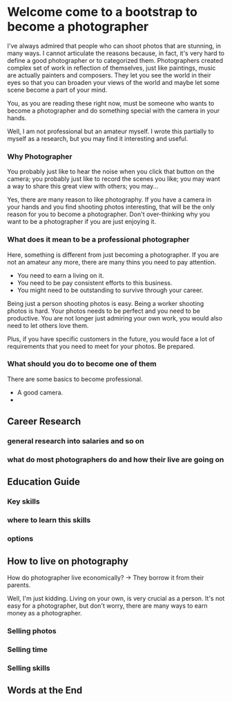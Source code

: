 
# Welcome come to a bootstrap to become a photographer

I've always admired that people who can shoot photos that are stunning, in many ways. I cannot articulate the reasons because, in fact, it's very hard to define a good photographer or to categorized them. Photographers created complex set of work in reflection of themselves, just like paintings, music are actually painters and composers. They let you see the world in their eyes so that you can broaden your views of the world and maybe let some scene become a part of your mind.

You, as you are reading these right now, must be someone who wants to become a photographer and do something special with the camera in your hands.

Well, I am not professional but an amateur myself. I wrote this partially to myself as a research, but you may find it interesting and useful.

### Why Photographer

You probably just like to hear the noise when you click that button on the camera; you probably just like to record the scenes you like; you may want a way to share this great view with others; you may...

Yes, there are many reason to like photography. If you have a camera in your hands and you find shooting photos interesting, that will be the only reason for you to become a photographer. Don't over-thinking why you want to be a photographer if you are just enjoying it.

### What does it mean to be a professional photographer

Here, something is different from just becoming a photographer. If you are not an amateur any more, there are many thins you need to pay attention.

- You need to earn a living on it.
- You need to be pay consistent efforts to this business.
- You might need to be outstanding to survive through your career.

Being just a person shooting photos is easy. Being a worker shooting photos is hard. Your photos needs to be perfect and you need to be productive. You are not longer just admiring your own work, you would also need to let others love them.

Plus, if you have specific customers in the future, you would face a lot of requirements that you need to meet for your photos. Be prepared.

### What should you do to become one of them

There are some basics to become professional.

- A good camera.
-


## Career Research

### general research into salaries and so on


### what do most photographers do and how their live are going on



## Education Guide

### Key skills


### where to learn this skills


### options


## How to live on photography

How do photographer live economically? -> They borrow it from their parents.

Well, I'm just kidding. Living on your own, is very crucial as a person. It's not easy for a photographer, but don't worry, there are many ways to earn money as a photographer.

### Selling photos

### Selling time

### Selling skills

## Words at the End
